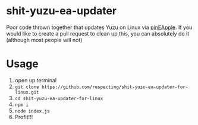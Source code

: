 # shit-yuzu-ea-updater
 Poor code thrown together that updates Yuzu on Linux via [pinEApple](https://pineappleea.github.io/).
 If you would like to create a pull request to clean up this, you can absolutely do it (although most people will not)

# Usage

1. open up terminal
2. `git clone https://github.com/respecting/shit-yuzu-ea-updater-for-linux.git`
3. `cd shit-yuzu-ea-updater-for-linux`
4. `npm i`
5. `node index.js`
6. Profit!!!
